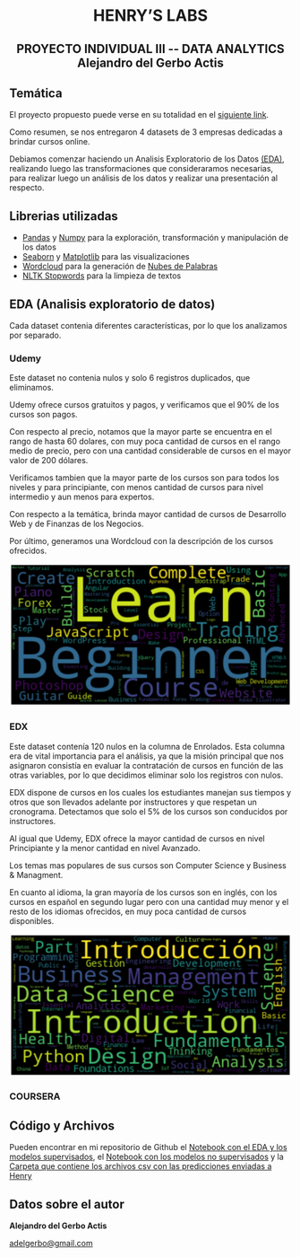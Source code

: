 <h1 align=center> HENRY’S LABS </h1>

<h2 align=center>PROYECTO INDIVIDUAL III -- DATA ANALYTICS<br>
    Alejandro del Gerbo Actis</h2>


## **Temática**

El proyecto propuesto puede verse en su totalidad en el [siguiente link](https://github.com/adelgerbo/Proyecto-Individual-Henry-III/blob/main/CONSIGNAS.md).

Como resumen, se nos entregaron 4 datasets de 3 empresas dedicadas a brindar cursos online.

Debiamos comenzar haciendo un Analisis Exploratorio de los Datos [(EDA)](https://www.ibm.com/ar-es/cloud/learn/exploratory-data-analysis), realizando luego las transformaciones que consideraramos necesarias, para realizar luego un análisis de los datos y realizar una presentación al respecto.

## **Librerias utilizadas**
* [Pandas](https://pandas.pydata.org/) y [Numpy](https://numpy.org/) para la exploración, transformación y manipulación de los datos
* [Seaborn](https://seaborn.pydata.org/) y [Matplotlib](https://matplotlib.org/) para las visualizaciones
* [Wordcloud](https://pypi.org/project/wordcloud/) para la generación de [Nubes de Palabras](https://www.questionpro.com/blog/es/nubes-de-palabras/)
* [NLTK Stopwords](https://www.nltk.org/index.html) para la limpieza de textos


## **EDA (Analisis exploratorio de datos)**
Cada dataset contenia diferentes características, por lo que los analizamos por separado.

### **Udemy**
Este dataset no contenia nulos y solo 6 registros duplicados, que eliminamos.

Udemy ofrece cursos gratuitos y pagos, y verificamos que el 90% de los cursos son pagos.

Con respecto al precio, notamos que la mayor parte se encuentra en el rango de hasta 60 dolares, con muy poca cantidad de cursos en el rango medio de precio, pero con una cantidad considerable de cursos en el mayor valor de 200 dólares.

Verificamos tambien que la mayor parte de los cursos son para todos los niveles y para principiante, con menos cantidad de cursos para nivel intermedio y aun menos para expertos.

Con respecto a la temática, brinda mayor cantidad de cursos de Desarrollo Web y de Finanzas de los Negocios.

Por último, generamos una Wordcloud con la descripción de los cursos ofrecidos.

<img src="udemy.png" alt="drawing" width="800"/>

### **EDX**
Este dataset contenía 120 nulos en la columna de Enrolados. Esta columna era de vital importancia para el análisis, ya que la misión principal que nos asignaron consistía en evaluar la contratación de cursos en función de las otras variables, por lo que decidimos eliminar solo los registros con nulos.

EDX dispone de cursos en los cuales los estudiantes manejan sus tiempos y otros que son llevados adelante por instructores y que respetan un cronograma. Detectamos que solo el 5% de los cursos son conducidos por instructores.

Al igual que Udemy, EDX ofrece la mayor cantidad de cursos en nivel Principiante y la menor cantidad en nivel Avanzado.

Los temas mas populares de sus cursos son Computer Science y Business & Managment.

En cuanto al idioma, la gran mayoría de los cursos son en inglés, con los cursos en español en segundo lugar pero con una cantidad muy menor y el resto de los idiomas ofrecidos, en muy poca cantidad de cursos disponibles.

<img src="edx.png" alt="drawing" width="800"/>

### **COURSERA**





## **Código y Archivos**
Pueden encontrar en mi repositorio de Github el [Notebook con el EDA y los modelos supervisados](https://github.com/adelgerbo/Proyecto-Individual-Henry-II/blob/main/EDA%20y%20entrenamiento%20supervisado.ipynb), el [Notebook con los modelos no supervisados](https://github.com/adelgerbo/Proyecto-Individual-Henry-II/blob/main/No%20Supervisado.ipynb) y la [Carpeta que contiene los archivos csv con las predicciones enviadas a Henry](https://github.com/adelgerbo/Proyecto-Individual-Henry-II/tree/main/Predicciones%20enviadas)


## **Datos sobre el autor**

**Alejandro del Gerbo Actis**

adelgerbo@gmail.com
